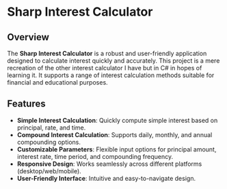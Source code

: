 # Sharp Interest Calculator

## Overview

The **Sharp Interest Calculator** is a robust and user-friendly application designed to calculate interest quickly and accurately. This project is a mere recreation of the other interest calculator I have but in C# in hopes of learning it. It supports a range of interest calculation methods suitable for financial and educational purposes.

## Features

- **Simple Interest Calculation**: Quickly compute simple interest based on principal, rate, and time.
- **Compound Interest Calculation**: Supports daily, monthly, and annual compounding options.
- **Customizable Parameters**: Flexible input options for principal amount, interest rate, time period, and compounding frequency.
- **Responsive Design**: Works seamlessly across different platforms (desktop/web/mobile).
- **User-Friendly Interface**: Intuitive and easy-to-navigate design.
